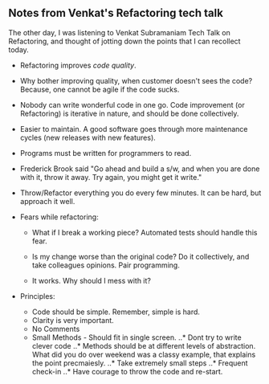 Notes from Venkat's Refactoring tech talk
---

The other day, I was listening to Venkat Subramaniam Tech Talk on Refactoring, and thought of jotting down the points that I can recollect today.

* Refactoring improves *code quality*. 

* Why bother improving quality, when customer doesn't sees the code? Because, one cannot be agile if the code sucks.

* Nobody can write wonderful code in one go. Code improvement (or Refactoring) is iterative in nature, and should be done collectively.

* Easier to maintain. A good software goes through more maintenance cycles (new releases with new features).

* Programs must be written for programmers to read.

* Frederick Brook said "Go ahead and build a s/w, and when you are done with it, throw it away. Try again, you might get it write."

* Throw/Refactor everything you do every few minutes. It can be hard, but approach it well.

* Fears while refactoring:

  * What if I break a working piece? Automated tests should handle this fear.


  * Is my change worse than the original code? Do it collectively, and take colleagues opinions. Pair programming.
  * It works. Why should I mess with it?

* Principles:
  * Code should be simple. Remember, simple is hard. 
  * Clarity is very important.
  * No Comments
  * Small Methods - Should fit in single screen.
..* Dont try to write clever code
..* Methods should be at different levels of abstraction. What did you do over weekend was a classy example, that explains the point precmaiesly.
..* Take extremely small steps
..* Frequent check-in
..* Have courage to throw the code and re-start.
